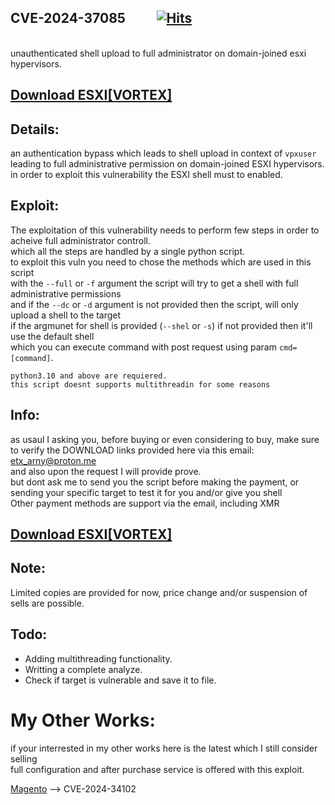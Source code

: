 ## CVE-2024-37085          [![Hits](https://hits.seeyoufarm.com/api/count/incr/badge.svg?url=https://github.com/crt4b-ETX/CVE-2024-37085-PoC&count_bg=%2379C83D&title_bg=%23555555&icon=&icon_color=%23E7E7E7&title=ESXI&edge_flat=false)](https://hits.seeyoufarm.com)
<br>
unauthenticated shell upload to full administrator on domain-joined esxi hypervisors.<br>

## [Download ESXI[VORTEX]](https://bit.ly/4fIsppe)

## Details:
an authentication bypass which leads to shell upload in context of `vpxuser` leading to full administrative permission on domain-joined ESXI hypervisors.<br>
in order to exploit this vulnerability the ESXI shell must to enabled.<br>

## Exploit:
The exploitation of this vulnerability needs to perform few steps in order to acheive full administrator controll.<br>
which all the steps are handled by a single python script.<br>
to exploit this vuln you need to chose the methods which are used in this script<br>
with the `--full` or `-f` argument the script will try to get a shell with full administrative permissions<br>
and if the `--dc` or `-d` argument is not provided then the script, will only upload a shell to the target<br>
if the argmunet for shell is provided (`--shel` or `-s`) if not provided then it'll use the default shell<br>
which you can execute command with post request using param `cmd=[command]`. <br>
```
python3.10 and above are requiered.
this script doesnt supports multithreadin for some reasons
```

## Info:
as usaul I asking you, before buying or even considering to buy, make sure to verify the DOWNLOAD links provided here via this email: etx_arny@proton.me<br>
and also upon the request I will provide prove.<br>
but dont ask me to send you the script before making the payment, or sending your specific target to test it for you and/or give you shell<br>
Other payment methods are support via the email, including XMR<br>

## [Download ESXI[VORTEX]](https://bit.ly/4fIsppe)

## Note:
Limited copies are provided for now, price change and/or suspension of sells are possible.<br>

## Todo:
* Adding multithreading functionality.
* Writting a complete analyze.
* Check if target is vulnerable and save it to file.

# My Other Works:
if your interrested in my other works here is the latest which I still consider selling<br>
full configuration and after purchase service is offered with this exploit.<br>

[Magento](https://bit.ly/3WXjWHq) --> CVE-2024-34102
